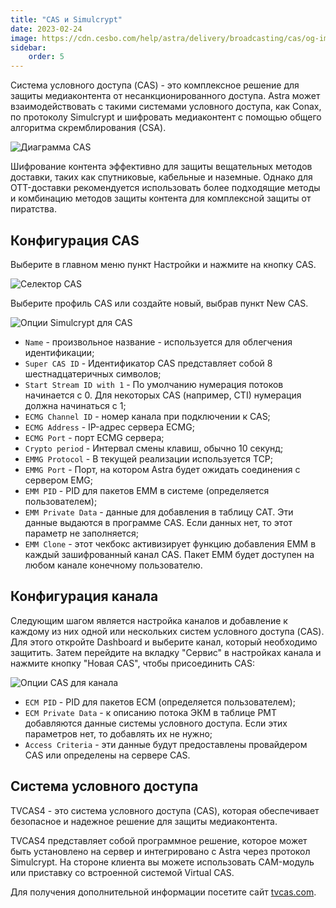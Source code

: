 ```yaml
---
title: "CAS и Simulcrypt"
date: 2023-02-24
image: https://cdn.cesbo.com/help/astra/delivery/broadcasting/cas/og-image.png
sidebar:
    order: 5
---
```


Система условного доступа (CAS) - это комплексное решение для защиты медиаконтента от несанкционированного доступа. Astra может взаимодействовать с такими системами условного доступа, как Conax, по протоколу Simulcrypt и шифровать медиаконтент с помощью общего алгоритма скремблирования (CSA).

![Диаграмма CAS](https://cdn.cesbo.com/help/astra/delivery/broadcasting/cas/cas.svg)

Шифрование контента эффективно для защиты вещательных методов доставки, таких как спутниковые, кабельные и наземные. Однако для OTT-доставки рекомендуется использовать более подходящие методы и комбинацию методов защиты контента для комплексной защиты от пиратства.

## Конфигурация CAS[](/ru/astra/delivery/cas/cas-and-simulcrypt#cas-configuration)

Выберите в главном меню пункт Настройки и нажмите на кнопку CAS.

![Селектор CAS](https://cdn.cesbo.com/help/astra/delivery/broadcasting/cas/selector.png)

Выберите профиль CAS или создайте новый, выбрав пункт New CAS.

![Опции Simulcrypt для CAS](https://cdn.cesbo.com/help/astra/delivery/broadcasting/cas/cas-options.png)

- `Name` - произвольное название - используется для облегчения идентификации;
- `Super CAS ID` - Идентификатор CAS представляет собой 8 шестнадцатеричных символов;
- `Start Stream ID with 1` - По умолчанию нумерация потоков начинается с 0. Для некоторых CAS (например, CTI) нумерация должна начинаться с 1;
- `ECMG Channel ID` - номер канала при подключении к CAS;
- `ECMG Address` - IP-адрес сервера ECMG;
- `ECMG Port` - порт ECMG сервера;
- `Crypto period` - Интервал смены клавиш, обычно 10 секунд;
- `EMMG Protocol` - В текущей реализации используется TCP;
- `EMMG Port` - Порт, на котором Astra будет ожидать соединения с сервером EMG;
- `EMM PID` - PID для пакетов EMM в системе (определяется пользователем);
- `EMM Private Data` - данные для добавления в таблицу CAT. Эти данные выдаются в программе CAS. Если данных нет, то этот параметр не заполняется;
- `EMM Clone` - этот чекбокс активизирует функцию добавления EMM в каждый зашифрованный канал CAS. Пакет EMM будет доступен на любом канале конечному пользователю.

## Конфигурация канала[](/ru/astra/delivery/cas/cas-and-simulcrypt#channel-configuration)

Следующим шагом является настройка каналов и добавление к каждому из них одной или нескольких систем условного доступа (CAS). Для этого откройте Dashboard и выберите канал, который необходимо защитить. Затем перейдите на вкладку "Сервис" в настройках канала и нажмите кнопку "Новая CAS", чтобы присоединить CAS:

![Опции CAS для канала](https://cdn.cesbo.com/help/astra/delivery/broadcasting/cas/channel-options.png)

- `ECM PID` - PID для пакетов ECM (определяется пользователем);
- `ECM Private Data` - к описанию потока ЭКМ в таблице PMT добавляются данные системы условного доступа. Если этих параметров нет, то добавлять их не нужно;
- `Access Criteria` - эти данные будут предоставлены провайдером CAS или определены на сервере CAS.

## Система условного доступа

TVCAS4 - это система условного доступа (CAS), которая обеспечивает безопасное и надежное решение для защиты медиаконтента.

TVCAS4 представляет собой программное решение, которое может быть установлено на сервер и интегрировано с Astra через протокол Simulcrypt. На стороне клиента вы можете использовать CAM-модуль или приставку со встроенной системой Virtual CAS.

Для получения дополнительной информации посетите сайт [tvcas.com](https://tvcas.com).
